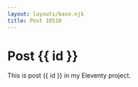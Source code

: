 ```yaml
---
layout: layouts/base.njk
title: Post 10510
---
```


# Post {{ id }}

This is post {{ id }} in my Eleventy project.
